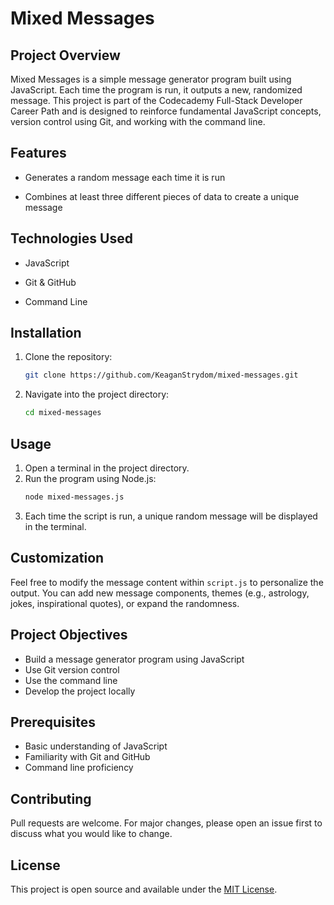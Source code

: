 # Mixed Messages

## Project Overview

Mixed Messages is a simple message generator program built using JavaScript. Each time the program is run, it outputs a new, randomized message. This project is part of the Codecademy Full-Stack Developer Career Path and is designed to reinforce fundamental JavaScript concepts, version control using Git, and working with the command line.

## Features

- Generates a random message each time it is run

- Combines at least three different pieces of data to create a unique message

## Technologies Used

- JavaScript

- Git & GitHub

- Command Line

## Installation

1. Clone the repository:
    ```bash
    git clone https://github.com/KeaganStrydom/mixed-messages.git
    ```
2. Navigate into the project directory:
    ```bash
    cd mixed-messages
    ```

## Usage
1. Open a terminal in the project directory.
2. Run the program using Node.js:
    ```bash
    node mixed-messages.js
    ```
3. Each time the script is run, a unique random message will be displayed in the terminal.

## Customization
Feel free to modify the message content within `script.js` to personalize the output. You can add new message components, themes (e.g., astrology, jokes, inspirational quotes), or expand the randomness.

## Project Objectives
- Build a message generator program using JavaScript
- Use Git version control
- Use the command line
- Develop the project locally

## Prerequisites
- Basic understanding of JavaScript
- Familiarity with Git and GitHub
- Command line proficiency

## Contributing
Pull requests are welcome. For major changes, please open an issue first to discuss what you would like to change.

## License
This project is open source and available under the [MIT License](LICENSE).